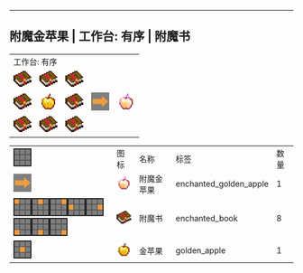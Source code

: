 ---
<!-- enchanted_golden_apple__from__crafting_shaped__use__enchanted_book.md -->

<!-- zh_cn -->

## 附魔金苹果 | 工作台: 有序 | 附魔书

<table>
	<tablebody>
		<tr>
			<td colspan="5">工作台: 有序</td>
		</tr>
		<tr>
			<td><img src="mc_icon/combat/enchanted_book.png"></td>
			<td><img src="mc_icon/combat/enchanted_book.png"></td>
			<td><img src="mc_icon/combat/enchanted_book.png"></td>
			<td colspan="2"></td>
		</tr>
		<tr>
			<td><img src="mc_icon/combat/enchanted_book.png"></td>
			<td><img src="mc_icon/food/golden_apple.png"></td>
			<td><img src="mc_icon/combat/enchanted_book.png"></td>
			<td><img src="mc_icon/recipes/arrow.png"></td>
			<td><img src="mc_icon/food/enchanted_golden_apple.png"></td>
		</tr>
		<tr>
			<td><img src="mc_icon/combat/enchanted_book.png"></td>
			<td><img src="mc_icon/combat/enchanted_book.png"></td>
			<td><img src="mc_icon/combat/enchanted_book.png"></td>
			<td colspan="2"></td>
		</tr>
	</tablebody>
</table>
<table>
	<tablebody>
		<tr>
			<td><img src="mc_icon/recipes/tile.png"></td>
			<td>图标</td>
			<td>名称</td>
			<td>标签</td>
			<td>数量</td>
		</tr>
		<tr>
			<td><img src="mc_icon/recipes/arrow.png"></td>
			<td><img src="mc_icon/food/enchanted_golden_apple.png"></td>
			<td>附魔金苹果</td>
			<td>enchanted_golden_apple</td>
			<td>1</td>
		</tr>
		<tr>
			<td><img src="mc_icon/recipes/01.png"><img src="mc_icon/recipes/02.png"><img src="mc_icon/recipes/03.png"><img src="mc_icon/recipes/04.png"><img src="mc_icon/recipes/06.png"><img src="mc_icon/recipes/07.png"><img src="mc_icon/recipes/08.png"><img src="mc_icon/recipes/09.png"></td>
			<td><img src="mc_icon/combat/enchanted_book.png"></td>
			<td>附魔书</td>
			<td>enchanted_book</td>
			<td>8</td>
		</tr>
		<tr>
			<td><img src="mc_icon/recipes/05.png"></td>
			<td><img src="mc_icon/food/golden_apple.png"></td>
			<td>金苹果</td>
			<td>golden_apple</td>
			<td>1</td>
		</tr>
	</tablebody>
</table>

